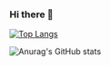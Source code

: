 ### Hi there 👋

[![Top Langs](https://github-readme-stats.vercel.app/api/top-langs/?username=PatrickJosephEns)](https://github.com/PatrickJosephEns/github-readme-stats)

![Anurag's GitHub stats](https://github-readme-stats.vercel.app/api?username=PatrickJosephEns&show_icons=true&theme=radical)

